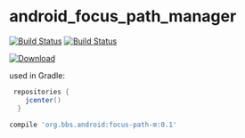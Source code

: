 # android_focus_path_manager

[![Build Status](https://travis-ci.org/luoqii/android_focus_path_manager.png?branch=master)](https://travis-ci.org/luoqii/android_focus_path_manager)
[![Build Status](https://circleci.com/gh/luoqii/android_focus_path_manager.svg?style=shield&circle-token=:circle-token)](https://circleci.com/gh/luoqii/android_focus_path_manager)

[ ![Download](https://api.bintray.com/packages/luoqii/maven/android-focus-path-m/images/download.svg) ](https://bintray.com/luoqii/maven/android-focus-path-m/_latestVersion)

used in Gradle:
```groovy
 repositories {
    jcenter()
  }
    
compile 'org.bbs.android:focus-path-m:0.1'
```
[99998]:htt://nonexist.com/ "sync lib version with jcenter.gradle"